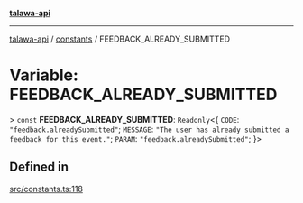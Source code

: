 [**talawa-api**](../../README.md)

***

[talawa-api](../../modules.md) / [constants](../README.md) / FEEDBACK\_ALREADY\_SUBMITTED

# Variable: FEEDBACK\_ALREADY\_SUBMITTED

\> `const` **FEEDBACK\_ALREADY\_SUBMITTED**: `Readonly`\<\{ `CODE`: `"feedback.alreadySubmitted"`; `MESSAGE`: `"The user has already submitted a feedback for this event."`; `PARAM`: `"feedback.alreadySubmitted"`; \}\>

## Defined in

[src/constants.ts:118](https://github.com/PalisadoesFoundation/talawa-api/blob/039b0f127fb8caa46d57186ab4b3bb27fe150903/src/constants.ts#L118)
